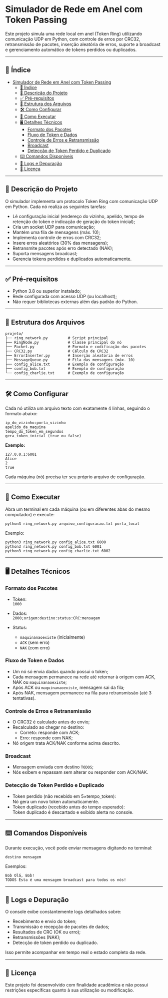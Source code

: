 # Simulador de Rede em Anel com Token Passing

Este projeto simula uma rede local em anel (Token Ring) utilizando comunicação UDP em Python, com controle de erros por CRC32, retransmissão de pacotes, inserção aleatória de erros, suporte a broadcast e gerenciamento automático de tokens perdidos ou duplicados.

---

## 📌 Índice

- [Simulador de Rede em Anel com Token Passing](#simulador-de-rede-em-anel-com-token-passing)
  - [📌 Índice](#-índice)
  - [📖 Descrição do Projeto](#-descrição-do-projeto)
  - [✅ Pré-requisitos](#-pré-requisitos)
  - [📁 Estrutura dos Arquivos](#-estrutura-dos-arquivos)
  - [🛠️ Como Configurar](#️-como-configurar)
  - [🚀 Como Executar](#-como-executar)
  - [🖥️ Detalhes Técnicos](#️-detalhes-técnicos)
    - [Formato dos Pacotes](#formato-dos-pacotes)
    - [Fluxo de Token e Dados](#fluxo-de-token-e-dados)
    - [Controle de Erros e Retransmissão](#controle-de-erros-e-retransmissão)
    - [Broadcast](#broadcast)
    - [Detecção de Token Perdido e Duplicado](#detecção-de-token-perdido-e-duplicado)
  - [⌨️ Comandos Disponíveis](#️-comandos-disponíveis)
  - [📜 Logs e Depuração](#-logs-e-depuração)
  - [📌 Licença](#-licença)

---

## 📖 Descrição do Projeto

O simulador implementa um protocolo Token Ring com comunicação UDP em Python. Cada nó realiza as seguintes tarefas:

- Lê configuração inicial (endereço do vizinho, apelido, tempo de retenção do token e indicação de geração do token inicial);
- Cria um socket UDP para comunicação;
- Mantém uma fila de mensagens (máx. 10);
- Implementa controle de erros com CRC32;
- Insere erros aleatórios (30% das mensagens);
- Retransmite pacotes após erro detectado (NAK);
- Suporta mensagens broadcast;
- Gerencia tokens perdidos e duplicados automaticamente.

---

## ✅ Pré-requisitos

- Python 3.8 ou superior instalado;
- Rede configurada com acesso UDP (ou localhost);
- Não requer bibliotecas externas além das padrão do Python.

---

## 📁 Estrutura dos Arquivos

    projeto/
    ├── ring_network.py         # Script principal
    ├── RingNode.py             # Classe principal do nó
    ├── Packet.py               # Formato e codificação dos pacotes
    ├── CRC32.py                # Cálculo de CRC32
    ├── ErrorInserter.py        # Inserção aleatória de erros
    ├── MessageQueue.py         # Fila das mensagens (máx. 10)
    ├── config_alice.txt        # Exemplo de configuração
    ├── config_bob.txt          # Exemplo de configuração
    └── config_charlie.txt      # Exemplo de configuração

---

## 🛠️ Como Configurar

Cada nó utiliza um arquivo texto com exatamente 4 linhas, seguindo o formato abaixo:

    ip_do_vizinho:porta_vizinho
    apelido_da_maquina
    tempo_do_token_em_segundos
    gera_token_inicial (true ou false)

**Exemplo:**

    127.0.0.1:6001
    Alice
    2
    true

Cada máquina (nó) precisa ter seu próprio arquivo de configuração.

---

## 🚀 Como Executar

Abra um terminal em cada máquina (ou em diferentes abas do mesmo computador) e execute:

    python3 ring_network.py arquivo_configuracao.txt porta_local

Exemplo:

    python3 ring_network.py config_alice.txt 6000
    python3 ring_network.py config_bob.txt 6001
    python3 ring_network.py config_charlie.txt 6002

---

## 🖥️ Detalhes Técnicos

### Formato dos Pacotes

- Token:  
`1000`

- Dados:  
`2000;origem:destino:status:CRC:mensagem`

- Status:  
  - `maquinanaoexiste` (inicialmente)
  - `ACK` (sem erro)
  - `NAK` (com erro)

### Fluxo de Token e Dados

- Um nó só envia dados quando possui o token;
- Cada mensagem permanece na rede até retornar à origem com ACK, NAK ou `maquinanaoexiste`;
- Após ACK ou `maquinanaoexiste`, mensagem sai da fila;
- Após NAK, mensagem permanece na fila para retransmissão (até 3 tentativas).

### Controle de Erros e Retransmissão

- O CRC32 é calculado antes do envio;
- Recalculado ao chegar no destino:
  - Correto: responde com ACK;
  - Erro: responde com NAK;
- Nó origem trata ACK/NAK conforme acima descrito.

### Broadcast

- Mensagem enviada com destino `TODOS`;
- Nós exibem e repassam sem alterar ou responder com ACK/NAK.

### Detecção de Token Perdido e Duplicado

- Token perdido (não recebido em 5×tempo_token):  
  Nó gera um novo token automaticamente.
- Token duplicado (recebido antes do tempo esperado):  
  Token duplicado é descartado e exibido alerta no console.

---

## ⌨️ Comandos Disponíveis

Durante execução, você pode enviar mensagens digitando no terminal:

    destino mensagem

Exemplos:

    Bob Olá, Bob!
    TODOS Esta é uma mensagem broadcast para todos os nós!

---

## 📜 Logs e Depuração

O console exibe constantemente logs detalhados sobre:

- Recebimento e envio do token;
- Transmissão e recepção de pacotes de dados;
- Resultados de CRC (OK ou erro);
- Retransmissões (NAK);
- Detecção de token perdido ou duplicado.

Isso permite acompanhar em tempo real o estado completo da rede.

---

## 📌 Licença

Este projeto foi desenvolvido com finalidade acadêmica e não possui restrições específicas quanto à sua utilização ou modificação.
